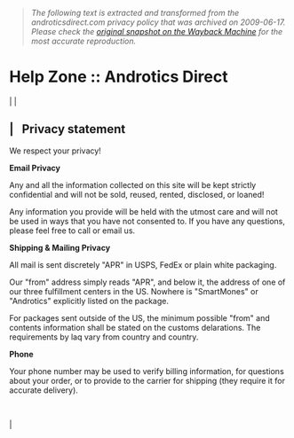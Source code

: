 > *The following text is extracted and transformed from the androticsdirect.com privacy policy that was archived on 2009-06-17. Please check the [original snapshot on the Wayback Machine](https://web.archive.org/web/20090617191044id_/http%3A//www.androticsdirect.com/help.php%3Fsection%3Dbusiness) for the most accurate reproduction.*

# Help Zone :: Androtics Direct

  


  
  


|  | 

|   Privacy statement  
---  
  
We respect your privacy!

**Email Privacy**

Any and all the information collected on this site will be kept strictly confidential and will not be sold, reused, rented, disclosed, or loaned!

Any information you provide will be held with the utmost care and will not be used in ways that you have not consented to. If you have any questions, please feel free to call or email us.

**Shipping & Mailing Privacy**

All mail is sent discretely "APR" in USPS, FedEx or plain white packaging.

Our "from" address simply reads "APR", and below it, the address of one of our three fulfillment centers in the US. Nowhere is "SmartMones" or "Androtics" explicitly listed on the package.

For packages sent outside of the US, the minimum possible "from" and contents information shall be stated on the customs delarations. The requirements by laq vary from country and country.

**Phone**

Your phone number may be used to verify billing information, for questions about your order, or to provide to the carrier for shipping (they require it for accurate delivery).    
  
 

|    
  
  


